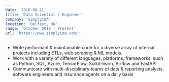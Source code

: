 ```yaml
---
date: '2018-08-21'
title: 'Data Scientist / Engineer'
company: 'SimplyIOA'
location: 'Belfast, UK'
range: 'October 2018 - Present'
url: 'https://www.simplyioa.com/'
---
```


- Write performant & maintainable code for a diverse array of internal projects including ETLs, web scraping & ML models.
- Work with a variety of different languages, platforms, frameworks, such as Python, SQL, Azure, TensorFlow, Scikit-learn, Airflow and FastAPI
- Communicate with multi-disciplinary teams of data & reporting analysts, software engineers and insurance agents on a daily basis
